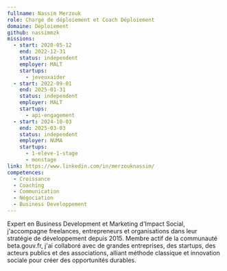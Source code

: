 ```yaml
---
fullname: Nassim Merzouk
role: Chargé de déploiement et Coach Déploiement
domaine: Déploiement
github: nassimmzk
missions:
  - start: 2020-05-12
    end: 2022-12-31
    status: independent
    employer: MALT
    startups:
      - jeveuxaider
  - start: 2022-09-01
    end: 2025-01-31
    status: independent
    employer: MALT
    startups:
      - api-engagement
  - start: 2024-10-03
    end: 2025-03-03
    status: independent
    employer: NUMA
    startups:
      - 1-eleve-1-stage
      - monstage
link: https://www.linkedin.com/in/merzouknassim/
competences:
  - Croissance
  - Coaching
  - Communication
  - Négociation
  - Business Developpement
---
```

Expert en Business Development et Marketing d'Impact Social, j'accompagne freelances, entrepreneurs et organisations dans leur stratégie de développement depuis 2015. Membre actif de la communauté beta.gouv.fr, j'ai collaboré avec de grandes entreprises, des startups, des acteurs publics et des associations, alliant méthode classique et innovation sociale pour créer des opportunités durables.